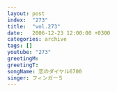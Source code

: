 ```yaml
---
layout: post
index:  "273"
title:  "vol.273"
date:   2006-12-23 12:00:00 +0300
categories: archive
tags: []
youtube: "273"
greetingM: 
greetingT: 
songName: 恋のダイヤル6700
singer: フィンガー５
---
```

